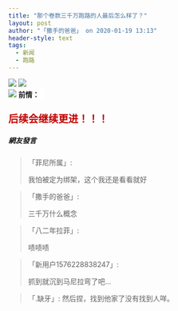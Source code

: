 ```yaml
---
title: "那个卷款三千万跑路的人最后怎么样了？"
layout: post
author: "「撒手的爸爸」 on 2020-01-19 13:13"
header-style: text
tags:
  - 新闻
  - 跑路
---
```


<img src="http://images.feileyuan.com/images/ueditor/2020011912540000452922.jpg">
<img src="http://images.feileyuan.com/images/ueditor/2020011912540000562817.jpg"><br>
<img src="http://images.feileyuan.com/images/ueditor/2020011913080000062804.jpg">
<strong>前情：<strong style="white-space: normal; background-color: rgb(255, 255, 255); font-family: 微软雅黑; color: rgb(192, 0, 0); font-size: 20px;">&nbsp;&nbsp;</strong></strong><br>
<strong><strong style="white-space: normal; background-color: rgb(255, 255, 255); font-family: 微软雅黑; color: rgb(192, 0, 0); font-size: 20px;"><br></strong></strong>
<strong><strong style="white-space: normal; background-color: rgb(255, 255, 255); font-family: 微软雅黑; color: rgb(192, 0, 0); font-size: 20px;">后续会继续更进！！！</strong></strong>

##### 網友發言 
> 「菲尼所属」:
> <p>我怕被定为绑架，这个我还是看看就好</p>

> 「撒手的爸爸」:
> <p>三千万什么概念</p>

> 「八二年拉菲」:
> <p>啧啧啧</p>

> 「新用户1576228838247」:
> <p>抓到就沉到马尼拉弯了吧...</p>


> 「.缺牙」:
> 然后捏，找到他家了没有找到人咩。



